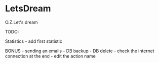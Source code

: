# LetsDream
O.Z.Let's dream



TODO:


Statistics
    - add first statistic
    
BONUS
    - sending an emails
    - DB backup
    - DB delete
    - check the internet connection at the end
    - edit the action name
    
 
